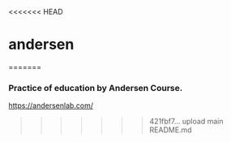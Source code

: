 <<<<<<< HEAD
# andersen
=======
### Practice of education by Andersen Course.

https://andersenlab.com/

>>>>>>> 421fbf7... upload main README.md
